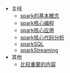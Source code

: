 - 主线
    - [spark的基本概念](base.md)
    - [spark核心编程](core.md)
    - [spark核心应用](core-inaction.md)
    - [spark核心代码分析](core-source-analyze.md)
    - [sparkSQL](sql.md)
    - [sparkStreaming](streaming.md)
- 其他
    - [比较重要的内容](important.md)
